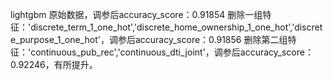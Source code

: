 lightgbm 原始数据，调参后accuracy_score：0.91854
删除一组特征：'discrete_term_1_one_hot','discrete_home_ownership_1_one_hot','discrete_purpose_1_one_hot'，调参后accuracy_score：0.91856
删除第二组特征：'continuous_pub_rec','continuous_dti_joint'，调参后accuracy_score：0.92246，有所提升。
